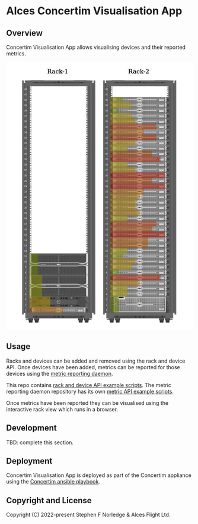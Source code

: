 # Alces Concertim Visualisation App

## Overview

Concertim Visualisation App allows visualising devices and their reported metrics.

![racks with metrics](images/racks-with-metrics.png)

## Usage

Racks and devices can be added and removed using the rack and device API.  Once
devices have been added, metrics can be reported for those devices using the
[metric reporting
daemon](https://github.com/alces-flight/concertim-metric-reporting-daemon).

This repo contains [rack and device API example scripts](docs/api/examples).
The metric reporting daemon repository has its own [metric API example
scripts](https://github.com/alces-flight/concertim-metric-reporting-daemon/tree/main/docs/examples).

Once metrics have been reported they can be visualised using the interactive
rack view which runs in a browser.

## Development

TBD: complete this section.

## Deployment

Concertim Visualisation App is deployed as part of the Concertim appliance
using the [Concertim ansible
playbook](https://github.com/alces-flight/concertim-ansible-playbook).

## Copyright and License

Copyright (C) 2022-present Stephen F Norledge & Alces Flight Ltd.

